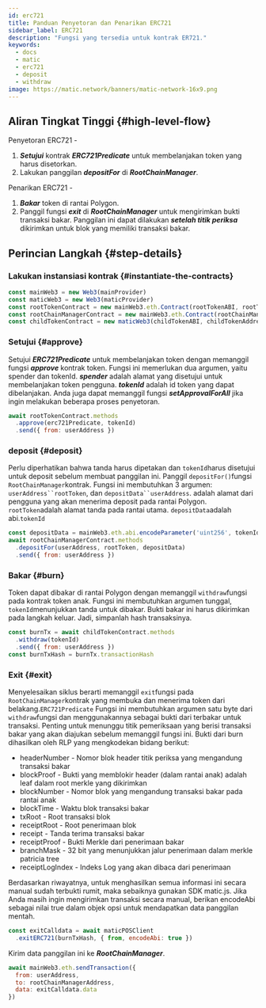 ```yaml
---
id: erc721
title: Panduan Penyetoran dan Penarikan ERC721
sidebar_label: ERC721
description: "Fungsi yang tersedia untuk kontrak ER721."
keywords:
  - docs
  - matic
  - erc721
  - deposit
  - withdraw
image: https://matic.network/banners/matic-network-16x9.png
---
```


## Aliran Tingkat Tinggi {#high-level-flow}

Penyetoran ERC721 -

1. **_Setujui_** kontrak **_ERC721Predicate_** untuk membelanjakan token yang harus disetorkan.
2. Lakukan panggilan **_depositFor_** di **_RootChainManager_**.

Penarikan ERC721 -

1. **_Bakar_** token di rantai Polygon.
2. Panggil fungsi **_exit_** di **_RootChainManager_** untuk mengirimkan bukti transaksi bakar. Panggilan ini dapat dilakukan **_setelah titik periksa_** dikirimkan untuk blok yang memiliki transaksi bakar.

## Perincian Langkah {#step-details}

### Lakukan instansiasi kontrak {#instantiate-the-contracts}
```js
const mainWeb3 = new Web3(mainProvider)
const maticWeb3 = new Web3(maticProvider)
const rootTokenContract = new mainWeb3.eth.Contract(rootTokenABI, rootTokenAddress)
const rootChainManagerContract = new mainWeb3.eth.Contract(rootChainManagerABI, rootChainManagerAddress)
const childTokenContract = new maticWeb3(childTokenABI, childTokenAddress)
```

### Setujui {#approve}
Setujui **_ERC721Predicate_** untuk membelanjakan token dengan memanggil fungsi **_approve_** kontrak token. Fungsi ini memerlukan dua argumen, yaitu spender dan tokenId. **_spender_** adalah alamat yang disetujui untuk membelanjakan token pengguna. **_tokenId_** adalah id token yang dapat dibelanjakan. Anda juga dapat memanggil fungsi **_setApprovalForAll_** jika ingin melakukan beberapa proses penyetoran.
```js
await rootTokenContract.methods
  .approve(erc721Predicate, tokenId)
  .send({ from: userAddress })
```

### deposit {#deposit}
Perlu diperhatikan bahwa tanda harus dipetakan dan `tokenId`harus disetujui untuk deposit sebelum membuat panggilan ini.   Panggil `depositFor()`fungsi `RootChainManager`kontrak. Fungsi ini membutuhkan 3 argumen: `userAddress``rootToken`, dan `depositData``userAddress`. adalah alamat dari pengguna yang akan menerima deposit pada rantai Polygon. `rootToken`adalah alamat tanda pada rantai utama. `depositData`adalah abi.`tokenId`
```js
const depositData = mainWeb3.eth.abi.encodeParameter('uint256', tokenId)
await rootChainManagerContract.methods
  .depositFor(userAddress, rootToken, depositData)
  .send({ from: userAddress })
```

### Bakar {#burn}
Token dapat dibakar di rantai Polygon dengan memanggil `withdraw`fungsi pada kontrak token anak. Fungsi ini membutuhkan argumen tunggal, `tokenId`menunjukkan tanda untuk dibakar. Bukti bakar ini harus dikirimkan pada langkah keluar. Jadi, simpanlah hash transaksinya.
```js
const burnTx = await childTokenContract.methods
  .withdraw(tokenId)
  .send({ from: userAddress })
const burnTxHash = burnTx.transactionHash
```

### Exit {#exit}
Menyelesaikan siklus berarti memanggil `exit`fungsi pada `RootChainManager`kontrak yang membuka dan menerima token dari belakang.`ERC721Predicate` Fungsi ini membutuhkan argumen satu byte dari `withdraw`fungsi dan menggunakannya sebagai bukti dari terbakar untuk transaksi. Penting untuk menunggu titik pemeriksaan yang berisi transaksi bakar yang akan diajukan sebelum memanggil fungsi ini. Bukti dari burn dihasilkan oleh RLP yang mengkodekan bidang berikut:

- headerNumber - Nomor blok header titik periksa yang mengandung transaksi bakar
- blockProof - Bukti yang memblokir header (dalam rantai anak) adalah leaf dalam root merkle yang dikirimkan
- blockNumber - Nomor blok yang mengandung transaksi bakar pada rantai anak
- blockTime - Waktu blok transaksi bakar
- txRoot - Root transaksi blok
- receiptRoot - Root penerimaan blok
- receipt - Tanda terima transaksi bakar
- receiptProof - Bukti Merkle dari penerimaan bakar
- branchMask - 32 bit yang menunjukkan jalur penerimaan dalam merkle patricia tree
- receiptLogIndex - Indeks Log yang akan dibaca dari penerimaan

Berdasarkan riwayatnya, untuk menghasilkan semua informasi ini secara manual sudah terbukti rumit, maka sebaiknya gunakan SDK matic.js. Jika Anda masih ingin mengirimkan transaksi secara manual, berikan encodeAbi sebagai nilai true dalam objek opsi untuk mendapatkan data panggilan mentah.

```js
const exitCalldata = await maticPOSClient
  .exitERC721(burnTxHash, { from, encodeAbi: true })
```

Kirim data panggilan ini ke **_RootChainManager_**.
```js
await mainWeb3.eth.sendTransaction({
  from: userAddress,
  to: rootChainManagerAddress,
  data: exitCalldata.data
})
```
